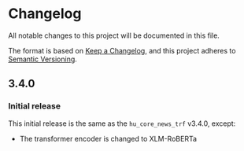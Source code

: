# Changelog

All notable changes to this project will be documented in this file.

The format is based on [Keep a Changelog](https://keepachangelog.com/en/1.0.0/),
and this project adheres to [Semantic Versioning](https://semver.org/spec/v2.0.0.html).

## 3.4.0
### Initial release

This initial release is the same as the `hu_core_news_trf` v3.4.0, except:
- The transformer encoder is changed to XLM-RoBERTa


